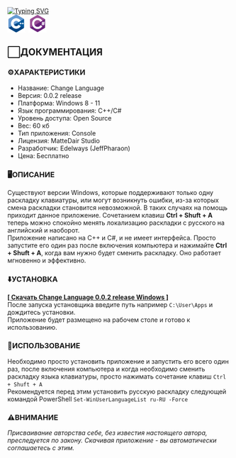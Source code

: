 [![Typing SVG](https://readme-typing-svg.herokuapp.com?font=Fira+Code&weight=700&size=60&pause=1000&color=2C5AF7&width=800&height=100&lines=CHANGE+LANGUAGE)](https://git.io/typing-svg)  
<img src="https://github.com/devicons/devicon/blob/master/icons/cplusplus/cplusplus-original.svg" title="Csharp" alt="Csharp" width="40" height="40"/>&nbsp;
<img src="https://github.com/devicons/devicon/blob/master/icons/csharp/csharp-original.svg" title="Csharp" alt="Csharp" width="40" height="40"/>&nbsp;

## ⬜️ДОКУМЕНТАЦИЯ

### ⚙️ХАРАКТЕРИСТИКИ

* Название: Change Language
* Версия: 0.0.2 release
* Платформа: Windows 8 - 11
* Язык программирования: C++/C#
* Уровень доступа: Open Source
* Вес: 60 кб
* Тип приложения: Console
* Лицензия: MatteDair Studio
* Разработчик: Edelways (JeffPharaon)
* Цена: Бесплатно

### 🖥ОПИСАНИЕ

Существуют версии Windows, которые поддерживают только одну раскладку клавиатуры, или могут возникнуть ошибки, из-за которых смена раскладки становится невозможной. В таких случаях на помощь приходит данное приложение. Сочетанием клавиш **Ctrl + Shuft + A** теперь можно спокойно менять локализацию раскладки с русского на английский и наоборот.  
Приложение написано на C++ и C#, и не имеет интерфейса. Просто запустите его один раз после включения компьютера и нажимайте **Ctrl + Shuft + A**, когда вам нужно будет сменить раскладку. Оно работает мгновенно и эффективно.

### ⬇️УСТАНОВКА

**[[ Скачать Change Language 0.0.2 release Windows ]](https://github.com/jeffpharaon/ChangeLanguage/raw/refs/heads/main/Download/ChangeLanguageInstaller.exe)**  
После запуска установщика введите путь например `C:\User\Apps` и дождитесь установки.  
Приложение будет размещено на рабочем столе и готово к использованию.

### 🛃ИСПОЛЬЗОВАНИЕ 

Необходимо просто установить приложение и запустить его всего один раз, после включения компьютера и когда необходимо сменить раскладку языка клавиатуры, просто нажимать сочетание клавиш `Ctrl + Shuft + A`  
Рекомендуется перед этим установить русскую раскладку следующей командой PowerShell `Set-WinUserLanguageList ru-RU -Force`

### ⚠️ВНИМАНИЕ

*Присваивание авторства себе, без известия настоящего автора, преследуется по закону. Скачивая приложение - вы автоматически соглашаетесь с этим.*
